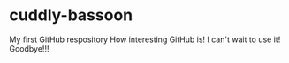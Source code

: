 # cuddly-bassoon
My first GitHub respository
How interesting GitHub is!
I can't wait to use it!
Goodbye!!!
